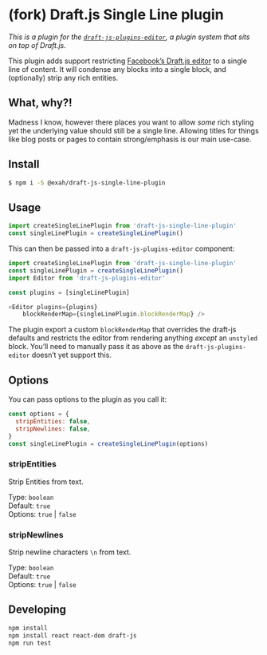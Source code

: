 # (fork) Draft.js Single Line plugin

*This is a plugin for the [`draft-js-plugins-editor`](https://www.draft-js-plugins.com/), a plugin system that sits on top of Draft.js.*

This plugin adds support restricting [Facebook’s Draft.js editor](https://facebook.github.io/draft-js/) to a single line of content. It will condense any blocks into a single block, and (optionally) strip any rich entities.

## What, why?!

Madness I know, however there places you want to allow _some_ rich styling yet the underlying value should still be a single line. Allowing titles for things like blog posts or pages to contain strong/emphasis is our main use-case.

## Install

```sh
$ npm i -S @exah/draft-js-single-line-plugin
```

## Usage

```js
import createSingleLinePlugin from 'draft-js-single-line-plugin'
const singleLinePlugin = createSingleLinePlugin()
```

This can then be passed into a `draft-js-plugins-editor` component:

```js
import createSingleLinePlugin from 'draft-js-single-line-plugin'
const singleLinePlugin = createSingleLinePlugin()
import Editor from 'draft-js-plugins-editor'

const plugins = [singleLinePlugin]

<Editor plugins={plugins}
    blockRenderMap={singleLinePlugin.blockRenderMap} />
```

The plugin export a custom `blockRenderMap` that overrides the draft-js defaults and restricts the editor from rendering anything _except_ an `unstyled` block. You’ll need to manually pass it as above as the `draft-js-plugins-editor` doesn’t yet support this.

## Options

You can pass options to the plugin as you call it:

```js
const options = {
  stripEntities: false,
  stripNewlines: false,
}
const singleLinePlugin = createSingleLinePlugin(options)
```

### stripEntities

Strip Entities from text.

Type: `boolean` <br>
Default: `true` <br>
Options: `true` | `false`

### stripNewlines

Strip newline characters `\n` from text.

Type: `boolean` <br>
Default: `true` <br>
Options: `true` | `false`


## Developing

```sh
npm install
npm install react react-dom draft-js
npm run test
```
